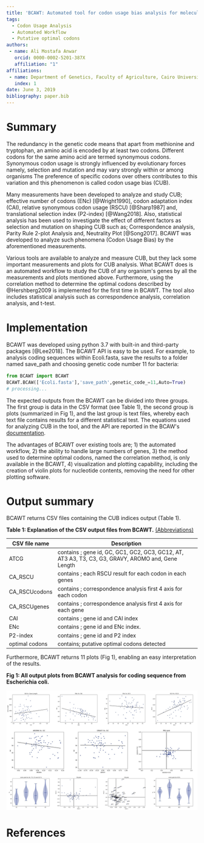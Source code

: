 ```yaml
---
title: 'BCAWT: Automated tool for codon usage bias analysis for molecular evolution'
tags:
  - Codon Usage Analysis
  - Automated Workflow
  - Putative optimal codons
authors:
 - name: Ali Mostafa Anwar
   orcid: 0000-0002-5201-387X
   affiliation: "1"
affiliations:
 - name: Department of Genetics, Faculty of Agriculture, Cairo University, 12613, Cairo, Egypt
   index: 1
date: June 3, 2019
bibliography: paper.bib
---
```

# Summary

The redundancy in the genetic code means that apart from methionine and tryptophan, an amino acid is encoded by at least two codons. Different codons for the same amino acid are termed synonymous codons. Synonymous codon usage is strongly influenced by evolutionary forces namely, selection and mutation and may vary strongly within or among organisms The preference of specific codons over others contributes to this variation and this phenomenon is called codon usage bias (CUB).

Many measurements have been developed to analyze and study CUB; effective number of codons (ENc) [@Wright1990], codon adaptation index (CAI), relative synonymous codon usage (RSCU) [@Sharp1987] and, translational selection index (P2-index) [@Wang2018]. Also, statistical analysis has been used to investigate the effect of different factors as selection and mutation on shaping CUB such as; Correspondence analysis, Parity Rule 2-plot Analysis and, Neutrality Plot [@Song2017]. BCAWT was developed to analyze such phenomena (Codon Usage Bias) by the aforementioned  measurements.

Various tools are available to analyze and measure CUB, but they lack some important measurements and plots for CUB analysis. What BCAWT does is an automated workflow to study the CUB of any organism's genes by all the measurements and plots mentioned above. Furthermore, using the correlation method to determine the optimal codons described by @Hershberg2009 is implemented for the first time in BCAWT. The tool also includes statistical analysis such as correspondence analysis, correlation analysis, and t-test.
 
# Implementation

BCAWT was developed using python 3.7 with built-in and third-party packages [@Lee2018]. The BCAWT API is easy to be used. For example, to analysis coding sequences within Ecoli.fasta, save the results to a folder named save_path and choosing genetic code number 11 for bacteria: 

```python
from BCAWT import BCAWT
BCAWT.BCAW(['Ecoli.fasta'],'save_path',genetic_code_=11,Auto=True)
# processing...
```

The expected outputs from the BCAWT can be divided into three groups. The first group is data in the CSV format (see Table 1), the second group is plots (summarized in Fig 1), and the last group is text files, whereby each text file contains results for a different statistical test. The equations used for analyzing CUB in the tool, and the API are reported in the BCAW's [documentation](https://bcaw-tools-documentation.readthedocs.io/en/latest/).

The advantages of BCAWT over existing tools are; 1) the automated workflow, 2) the ability to handle large numbers of genes, 3) the method used to determine optimal codons, named the correlation method, is only available in the BCAWT, 4) visualization and plotting capability, including the creation of violin plots for nucleotide contents, removing the need for other plotting software.

# Output summary

BCAWT returns CSV files containing the CUB indices output (Table 1).

**Table 1: Explanation of the CSV output files from BCAWT.** [(Abbreviations)](https://github.com/AliYoussef96/BCAW-Tool/blob/master/Abbreviations.md) 

|CSV file name|Description|
|------------|-----------|
| ATCG | contains ; gene id, GC, GC1, GC2, GC3, GC12, AT, AT3    A3, T3, C3, G3, GRAVY, AROMO and, Gene Length |
| CA_RSCU | contains ; each RSCU result for each codon in each genes |
| CA_RSCUcodons | contains ; correspondence analysis first 4 axis for each codon |
| CA_RSCUgenes | contains ; correspondence analysis first 4 axis for each gene |
| CAI | contains ; gene id and CAI index |
| ENc | contains ; gene id and ENc index. |
| P2-index | contains ; gene id and P2 index |
| optimal codons | contains; putative optimal codons detected |

Furthermore, BCAWT returns 11 plots (Fig 1), enabling an easy interpretation of the results.


**Fig 1: All output plots from BCAWT analysis for coding sequence from Escherichia coli.**

![Fig 1](https://raw.githubusercontent.com/AliYoussef96/BCAW-Tool/master/Plots/All%20plots.jpg)

# References
